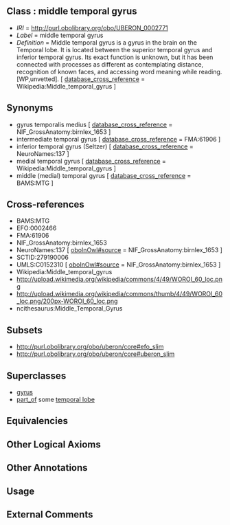 
## Class : middle temporal gyrus

 * *IRI* = http://purl.obolibrary.org/obo/UBERON_0002771
 * *Label* = middle temporal gyrus
 * *Definition* = Middle temporal gyrus is a gyrus in the brain on the Temporal lobe. It is located between the superior temporal gyrus and inferior temporal gyrus. Its exact function is unknown, but it has been connected with processes as different as contemplating distance, recognition of known faces, and accessing word meaning while reading. [WP,unvetted]. [ [database_cross_reference](../../ef/oboInOwl#hasDbXref.md) = Wikipedia:Middle_temporal_gyrus ]

## Synonyms

 * gyrus temporalis medius [ [database_cross_reference](../../ef/oboInOwl#hasDbXref.md) = NIF_GrossAnatomy:birnlex_1653 ]
 * intermediate temporal gyrus [ [database_cross_reference](../../ef/oboInOwl#hasDbXref.md) = FMA:61906 ]
 * inferior temporal gyrus (Seltzer) [ [database_cross_reference](../../ef/oboInOwl#hasDbXref.md) = NeuroNames:137 ]
 * medial temporal gyrus [ [database_cross_reference](../../ef/oboInOwl#hasDbXref.md) = Wikipedia:Middle_temporal_gyrus ]
 * middle (medial) temporal gyrus [ [database_cross_reference](../../ef/oboInOwl#hasDbXref.md) = BAMS:MTG ]

## Cross-references

 * BAMS:MTG
 * EFO:0002466
 * FMA:61906
 * NIF_GrossAnatomy:birnlex_1653
 * NeuroNames:137 [ [oboInOwl#source](../../ce/oboInOwl#source.md) = NIF_GrossAnatomy:birnlex_1653 ]
 * SCTID:279190006
 * UMLS:C0152310 [ [oboInOwl#source](../../ce/oboInOwl#source.md) = NIF_GrossAnatomy:birnlex_1653 ]
 * Wikipedia:Middle_temporal_gyrus
 * http://upload.wikimedia.org/wikipedia/commons/4/49/WOROI_60_loc.png
 * http://upload.wikimedia.org/wikipedia/commons/thumb/4/49/WOROI_60_loc.png/200px-WOROI_60_loc.png
 * ncithesaurus:Middle_Temporal_Gyrus

## Subsets

 * http://purl.obolibrary.org/obo/uberon/core#efo_slim
 * http://purl.obolibrary.org/obo/uberon/core#uberon_slim

## Superclasses

 * [gyrus](../../UBERON/00/UBERON_0000200.md)
 * [part_of](../../BFO/50/BFO_0000050.md) some [temporal lobe](../../UBERON/71/UBERON_0001871.md)

## Equivalencies


## Other Logical Axioms


## Other Annotations


## Usage


## External Comments


